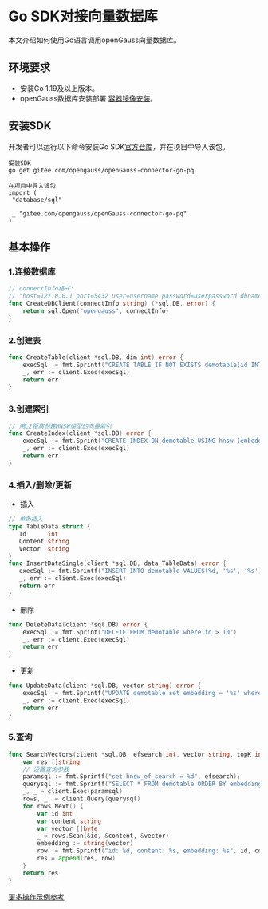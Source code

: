 # Go SDK对接向量数据库
本文介绍如何使用Go语言调用openGauss向量数据库。

## 环境要求
- 安装Go 1.19及以上版本。
- openGauss数据库安装部署 [容器镜像安装](https://docs.opengauss.org/zh/docs/7.0.0-RC1-lite/docs/InstallationGuide/%E5%AE%B9%E5%99%A8%E9%95%9C%E5%83%8F%E5%AE%89%E8%A3%85.html)。

## 安装SDK
开发者可以运行以下命令安装Go SDK[官方仓库](http://gitee.com/opengauss/openGauss-connector-go-pq)，并在项目中导入该包。
```
安装SDK
go get gitee.com/opengauss/openGauss-connector-go-pq

在项目中导入该包
import (
 "database/sql"

 _ "gitee.com/opengauss/openGauss-connector-go-pq"
)

```
## 基本操作
### 1.连接数据库
```go
// connectInfo格式: 
// "host=127.0.0.1 port=5432 user=username password=userpassword dbname=userdbname sslmode=disable"
func CreateDBClient(connectInfo string) (*sql.DB, error) {
    return sql.Open("opengauss", connectInfo)
}
```
### 2.创建表
```go
func CreateTable(client *sql.DB, dim int) error {
    execSql := fmt.Sprintf("CREATE TABLE IF NOT EXISTS demotable(id INTEGER, content TEXT, embedding vector(%d))", dim)
    _, err := client.Exec(execSql)
    return err
}
```
### 3.创建索引
```go
// 用L2距离创建HNSW类型的向量索引
func CreateIndex(client *sql.DB) error {
    execSql := fmt.Sprint("CREATE INDEX ON demotable USING hnsw (embedding vector_l2_ops)")
    _, err := client.Exec(execSql)
    return err
}
```
### 4.插入/删除/更新
- 插入
 ```go
// 单条插入
type TableData struct {
    Id      int
    Content string
    Vector  string
}
func InsertDataSingle(client *sql.DB, data TableData) error {
    execSql := fmt.Sprintf("INSERT INTO demotable VALUES(%d, '%s', '%s')", data.Id, data.Content, data.Vector)
    _, err := client.Exec(execSql)
    return err
}
```
- 删除
```go
func DeleteData(client *sql.DB) error {
    execSql := fmt.Sprint("DELETE FROM demotable where id > 10")
    _, err := client.Exec(execSql)
    return err
}
```
- 更新
```go
func UpdateData(client *sql.DB, vector string) error {
    execSql := fmt.Sprintf("UPDATE demotable set embedding = '%s' where id = 10", vector)
    _, err := client.Exec(execSql)
    return err
}
```
### 5.查询
```go
func SearchVectors(client *sql.DB, efsearch int, vector string, topK int) []string {
    var res []string
    // 设置查询参数
    paramsql := fmt.Sprintf("set hnsw_ef_search = %d", efsearch);
    querysql := fmt.Sprintf("SELECT * FROM demotable ORDER BY embedding <-> '%s' LIMIT %d;", vector, topK);
    _, _ = client.Exec(paramsql)
    rows, _ := client.Query(querysql)
    for rows.Next() {
        var id int
        var content string
        var vector []byte
        _ = rows.Scan(&id, &content, &vector)
        embedding := string(vector)
        row := fmt.Sprintf("id: %d, content: %s, embedding: %s", id, content, embedding);
        res = append(res, row)
    }
    return res
}
```
[更多操作示例参考](https://gitcode.com/opengauss/openGauss-connector-go-pq)